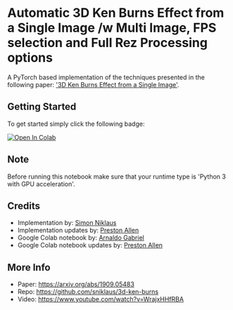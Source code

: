 # Automatic 3D Ken Burns Effect from a Single Image /w Multi Image, FPS selection and Full Rez Processing options

A PyTorch based implementation of the techniques presented in the following paper: ['3D Ken Burns Effect from a Single Image'](https://arxiv.org/abs/1909.05483).

## Getting Started
To get started simply click the following badge:

[![Open In Colab](https://colab.research.google.com/assets/colab-badge.svg)](https://colab.research.google.com/github/pressreset/colab-Multi-FPS-Full-Rez-3d-Ken-Burns/blob/master/automatic-3d-ken-burns.ipynb)

## Note
Before running this notebook make sure that your runtime type is 'Python 3 with GPU acceleration'.

## Credits
- Implementation by: [Simon Niklaus](https://github.com/sniklaus/3d-ken-burns)
- Implementation updates by: [Preston Allen](https://github.com/pressreset)
- Google Colab notebook by: [Arnaldo Gabriel](https://github.com/agmm/colab-3d-ken-burns)
- Google Colab notebook updates by: [Preston Allen](https://github.com/pressreset)

## More Info
- Paper: https://arxiv.org/abs/1909.05483
- Repo: https://github.com/sniklaus/3d-ken-burns
- Video: https://www.youtube.com/watch?v=WrajxHHfRBA
